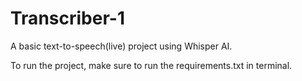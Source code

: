# Transcriber-1
A basic text-to-speech(live) project using Whisper AI. 

To run the project, make sure to run the requirements.txt in terminal.
